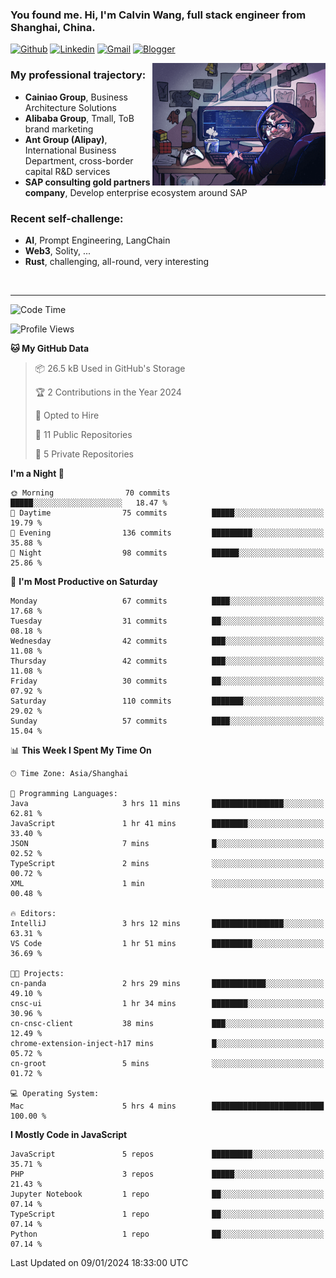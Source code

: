 <!-- Greeting -->
### You found me. Hi, I'm Calvin Wang, full stack engineer from Shanghai, China.

[![Github](https://img.shields.io/badge/-Github-000?style=flat&logo=Github&logoColor=white)](https://github.com/wangjunneil)
[![Linkedin](https://img.shields.io/badge/-LinkedIn-blue?style=flat&logo=Linkedin&logoColor=white)](https://www.linkedin.com/in/wangjunneil/)
[![Gmail](https://img.shields.io/badge/-Gmail-c14438?style=flat&logo=Gmail&logoColor=white)](mailto:wangjunneil@gmail.com)
[![Blogger](https://img.shields.io/badge/-Blogger-gray?style=flat&logo=Blogger&logoColor=white)](https://www.wangjun.dev)

<!--Introduction -->

<img align="right" alt="img" src="https://raw.githubusercontent.com/wangjunneil/wangjunneil/main/imgs/cover_image.png" width="55%" height="auto" />

### My professional trajectory: 
- **Cainiao Group**, Business Architecture Solutions
- **Alibaba Group**, Tmall, ToB brand marketing
- **Ant Group (Alipay)**, International Business Department, cross-border capital R&D services
- **SAP consulting gold partners company**, Develop enterprise ecosystem around SAP
### Recent self-challenge:
- **AI**, Prompt Engineering, LangChain
- **Web3**, Solity, ...
- **Rust**, challenging, all-round, very interesting

<br/>

---
<!-- Your badges -->

<!--START_SECTION:waka-->
![Code Time](http://img.shields.io/badge/Code%20Time-47%20hrs%2017%20mins-blue)

![Profile Views](http://img.shields.io/badge/Profile%20Views-0-blue)

**🐱 My GitHub Data** 

> 📦 26.5 kB Used in GitHub's Storage 
 > 
> 🏆 2 Contributions in the Year 2024
 > 
> 💼 Opted to Hire
 > 
> 📜 11 Public Repositories 
 > 
> 🔑 5 Private Repositories 
 > 
**I'm a Night 🦉** 

```text
🌞 Morning                70 commits          █████░░░░░░░░░░░░░░░░░░░░   18.47 % 
🌆 Daytime                75 commits          █████░░░░░░░░░░░░░░░░░░░░   19.79 % 
🌃 Evening                136 commits         █████████░░░░░░░░░░░░░░░░   35.88 % 
🌙 Night                  98 commits          ██████░░░░░░░░░░░░░░░░░░░   25.86 % 
```
📅 **I'm Most Productive on Saturday** 

```text
Monday                   67 commits          ████░░░░░░░░░░░░░░░░░░░░░   17.68 % 
Tuesday                  31 commits          ██░░░░░░░░░░░░░░░░░░░░░░░   08.18 % 
Wednesday                42 commits          ███░░░░░░░░░░░░░░░░░░░░░░   11.08 % 
Thursday                 42 commits          ███░░░░░░░░░░░░░░░░░░░░░░   11.08 % 
Friday                   30 commits          ██░░░░░░░░░░░░░░░░░░░░░░░   07.92 % 
Saturday                 110 commits         ███████░░░░░░░░░░░░░░░░░░   29.02 % 
Sunday                   57 commits          ████░░░░░░░░░░░░░░░░░░░░░   15.04 % 
```


📊 **This Week I Spent My Time On** 

```text
🕑︎ Time Zone: Asia/Shanghai

💬 Programming Languages: 
Java                     3 hrs 11 mins       ████████████████░░░░░░░░░   62.81 % 
JavaScript               1 hr 41 mins        ████████░░░░░░░░░░░░░░░░░   33.40 % 
JSON                     7 mins              █░░░░░░░░░░░░░░░░░░░░░░░░   02.52 % 
TypeScript               2 mins              ░░░░░░░░░░░░░░░░░░░░░░░░░   00.72 % 
XML                      1 min               ░░░░░░░░░░░░░░░░░░░░░░░░░   00.48 % 

🔥 Editors: 
IntelliJ                 3 hrs 12 mins       ████████████████░░░░░░░░░   63.31 % 
VS Code                  1 hr 51 mins        █████████░░░░░░░░░░░░░░░░   36.69 % 

🐱‍💻 Projects: 
cn-panda                 2 hrs 29 mins       ████████████░░░░░░░░░░░░░   49.10 % 
cnsc-ui                  1 hr 34 mins        ████████░░░░░░░░░░░░░░░░░   30.96 % 
cn-cnsc-client           38 mins             ███░░░░░░░░░░░░░░░░░░░░░░   12.49 % 
chrome-extension-inject-h17 mins             █░░░░░░░░░░░░░░░░░░░░░░░░   05.72 % 
cn-groot                 5 mins              ░░░░░░░░░░░░░░░░░░░░░░░░░   01.72 % 

💻 Operating System: 
Mac                      5 hrs 4 mins        █████████████████████████   100.00 % 
```

**I Mostly Code in JavaScript** 

```text
JavaScript               5 repos             █████████░░░░░░░░░░░░░░░░   35.71 % 
PHP                      3 repos             █████░░░░░░░░░░░░░░░░░░░░   21.43 % 
Jupyter Notebook         1 repo              ██░░░░░░░░░░░░░░░░░░░░░░░   07.14 % 
TypeScript               1 repo              ██░░░░░░░░░░░░░░░░░░░░░░░   07.14 % 
Python                   1 repo              ██░░░░░░░░░░░░░░░░░░░░░░░   07.14 % 
```




 Last Updated on 09/01/2024 18:33:00 UTC
<!--END_SECTION:waka-->
